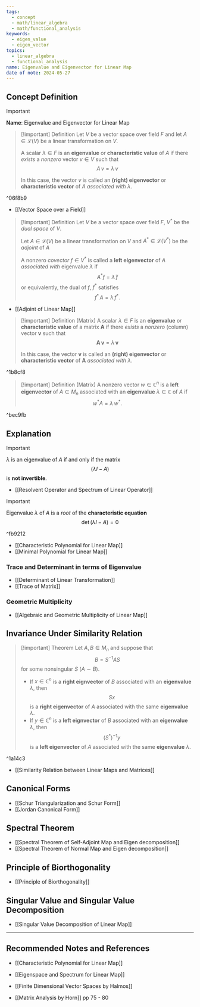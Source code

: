 ```yaml
---
tags:
  - concept
  - math/linear_algebra
  - math/functional_analysis
keywords:
  - eigen_value
  - eigen_vector
topics:
  - linear_algebra
  - functional_analysis
name: Eigenvalue and Eigenvector for Linear Map
date of note: 2024-05-27
---
```


## Concept Definition

>[!important]
>**Name**: Eigenvalue and Eigenvector for Linear Map

>[!important] Definition
>Let $V$ be a vector space over field $F$ and let $A \in \mathcal{L}(V)$ be a linear transformation on $V$.
>
>A scalar $\lambda \in F$ is an **eigenvalue** or **characteristic value** of $A$ if there *exists* a *nonzero* vector $v\in V$ such that 
>$$
>A\,v = \lambda\,v
>$$
>
>In this case, the vector $v$ is called an **(right) eigenvector** or **characteristic vector** of $A$ *associated with* $\lambda.$

^06f8b9

- [[Vector Space over a Field]]

>[!important] Definition
>Let $V$ be a vector space over field $F$, $V^{*}$ be the *dual space* of $V$. 
>
>Let $A \in \mathcal{L}(V)$ be a linear transformation on $V$ and $A^{*}\in \mathcal{L}(V^{*})$ be the *adjoint* of $A$
>
>
>A nonzero *covector* $f\in V^{*}$ is called a **left eigenvector** of $A$ *associated with* eigenvalue $\lambda$ if $$A^{*}f = \bar{\lambda}\,f$$ or equivalently, the dual of $f$, $f^{*}$ satisfies $$f^{*}\,A = \lambda\,f^{*}.$$

- [[Adjoint of Linear Map]]


>[!important] Definition (Matrix)
>A scalar $\lambda \in F$ is an **eigenvalue** or **characteristic value** of a matrix $\boldsymbol{A}$ if there *exists* a *nonzero* (column) vector $\boldsymbol{v}$ such that 
>$$
>\boldsymbol{A\,v} = \lambda\, \boldsymbol{v}
>$$
>
>In this case, the vector $\boldsymbol{v}$ is called an **(right) eigenvector** or **characteristic vector** of $\boldsymbol{A}$ *associated with* $\lambda.$

^1b8cf8

>[!important] Definition (Matrix)
>A nonzero vector $w\in \mathbb{C}^{n}$ is a **left eigenvector** of $A\in M_{n}$ associated with an **eigenvalue** $\lambda\in \mathbb{C}$ of $A$ if $$w^{*}A = \lambda\,w^{*}.$$
>

^bec9fb

 
## Explanation

>[!important]
>$\lambda$ is an eigenvalue of $A$ if and only if the matrix
>$$
>(\lambda I - A)
>$$
>is **not invertible**.

- [[Resolvent Operator and Spectrum of Linear Operator]]

>[!important]
>Eigenvalue $\lambda$ of $A$ is a *root* of the **characteristic equation**
>$$
>\det \left(\lambda I - A\right) = 0
>$$

^fb9212

- [[Characteristic Polynomial for Linear Map]]
- [[Minimal Polynomial for Linear Map]]

### Trace and Determinant in terms of Eigenvalue

- [[Determinant of Linear Transformation]]
- [[Trace of Matrix]]

### Geometric Multiplicity

- [[Algebraic and Geometric Multiplicity of Linear Map]]

## Invariance Under Similarity Relation

>[!important] Theorem
>Let $A, B\in M_{n}$ and suppose that $$B = S^{-1}AS$$ for some nonsingular $S$ ($A \sim B$).
>
>- If $x\in \mathbb{C}^{n}$ is a **right eignvector** of $B$ associated with an **eigenvalue** $\lambda$, then $$Sx$$ is a **right eigenvector** of $A$ associated with the same **eigenvalue** $\lambda$.
>- If $y\in \mathbb{C}^{n}$ is a **left eignvector** of $B$ associated with an **eigenvalue** $\lambda$, then $$(S^{*})^{-1}y$$ is a **left eigenvector** of $A$ associated with the same **eigenvalue** $\lambda$.

^1a14c3

- [[Similarity Relation between Linear Maps and Matrices]]



## Canonical Forms

- [[Schur Triangularization and Schur Form]]
- [[Jordan Canonical Form]]

## Spectral Theorem

- [[Spectral Theorem of Self-Adjoint Map and Eigen decomposition]]
- [[Spectral Theorem of Normal Map and Eigen decomposition]]


## Principle of Biorthogonality

- [[Principle of Biorthogonality]]


## Singular Value and Singular Value Decomposition

- [[Singular Value Decomposition of Linear Map]]



-----------
##  Recommended Notes and References

- [[Characteristic Polynomial for Linear Map]]
- [[Eigenspace and Spectrum for Linear Map]]

- [[Finite Dimensional Vector Spaces by Halmos]]
- [[Matrix Analysis by Horn]] pp 75 - 80